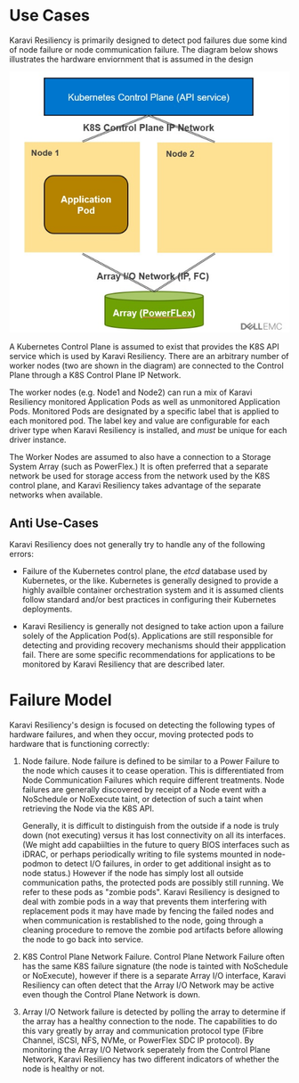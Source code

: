 <!--
Copyright (c) 2021 Dell Inc., or its subsidiaries. All Rights Reserved.

Licensed under the Apache License, Version 2.0 (the "License");
you may not use this file except in compliance with the License.
You may obtain a copy of the License at

    http://www.apache.org/licenses/LICENSE-2.0
-->

# Use Cases

Karavi Resiliency is primarily designed to detect pod failures due some kind of node failure or node communication failure. The diagram below shows illustrates the hardware enviornment that is assumed in the design

![Karavi Resiliency Hardware Model](resiliency_model.jpg)

A Kubernetes Control Plane is assumed to exist that provides the K8S API service which is used by Karavi Resiliency. There are an arbitrary number of worker nodes (two are shown in the diagram)
are connected to the Control Plane through a K8S Control Plane IP Network.

The worker nodes (e.g. Node1 and Node2) can run a mix of Karavi Resiliency monitored Application Pods as well as unmonitored Application Pods.  Monitored Pods are designated by a specific label that is applied to each monitored pod. The label key and value are configurable for each driver type when Karavi Resiliency is installed, and _must_ be unique for each driver instance.

The Worker Nodes are assumed to also have a connection to a Storage System Array (such as PowerFlex.) It is often preferred that a separate network be used for storage access from the network used by the K8S control plane, and Karavi Resiliency takes advantage of the separate networks when available.

## Anti Use-Cases

Karavi Resiliency does not generally try to handle any of the following errors:

* Failure of the Kubernetes control plane, the _etcd_ database used by Kubernetes, or the like. Kubernetes is generally designed to provide a highly availble container orchestration system and it is assumed clients follow standard and/or best practices in configuring their Kubernetes deployments.

* Karavi Resiliency is generally not designed to take action upon a failure solely of the Application Pod(s). Applications are still responsible for detecting and providing recovery mechanisms should their appplication fail. There are some specific recommendations for applications to be monitored by Karavi Resiliency that are described later.

# Failure Model

Karavi Resiliency's design is focused on detecting the following types of hardware failures, and when they occur, moving protected pods to hardware that is functioning correctly:

1. Node failure. Node failure is defined to be similar to a Power Failure to the node which causes it to cease operation. This is differentiated from Node Communication Failures which require different treatments. Node failures are generally discovered by receipt of a Node event with a NoSchedule or NoExecute taint, or detection of such a taint when retrieving the Node via the K8S API. 

    Generally, it is difficult to distinguish from the outside if a node is truly down (not executing) versus it has lost connectivity on all its interfaces. (We might add capabiilties in the future to query BIOS interfaces such as iDRAC, or perhaps periodically writing to file systems mounted in node-podmon to detect I/O failures, in order to get additional insight as to node status.) However if the node has simply lost all outside communication paths, the protected pods are possibly still running. We refer to these pods as "zombie pods". Karavi Resiliency is designed to deal with zombie pods in a way that prevents them interfering with replacement pods it may have made by fencing the failed nodes and when communication is restablished to the node, going through a cleaning procedure to remove the zombie pod artifacts before allowing the node to go back into service.

2. K8S Control Plane Network Failure. Control Plane Network Failure often has the same K8S failure signature (the node is tainted with NoSchedule or NoExecute), however if there is a separate Array I/O interface, Karavi Resiliency can often detect that the Array I/O Network may be active even though the Control Plane Network is down. 

3. Array I/O Network failure is detected by polling the array to determine if the array has a healthy connection to the node. The capabilities to do this vary greatly by array and communication protocol type (Fibre Channel, iSCSI, NFS, NVMe, or PowerFlex SDC IP protocol). By monitoring the Array I/O Network seperately from the Control Plane Network, Karavi Resiliency has two different indicators of whether the node is healthy or not.
